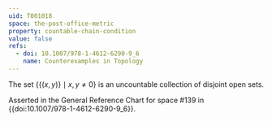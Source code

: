 ```yaml
---
uid: T001018
space: the-post-office-metric
property: countable-chain-condition
value: false
refs:
  - doi: 10.1007/978-1-4612-6290-9_6
    name: Counterexamples in Topology
---
```

The set $\{\{(x,y)\}\mid x,y\ne 0\}$ is an uncountable collection of disjoint open sets.

Asserted in the General Reference Chart for space #139 in
{{doi:10.1007/978-1-4612-6290-9_6}}.
